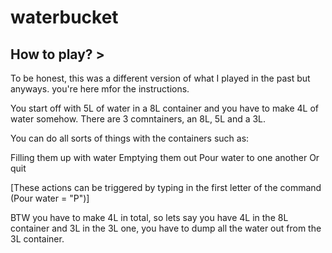 # waterbucket

## How to play? > 
  To be honest, this was a different version of what I played in the past but anyways. you're here mfor the instructions.
  
  You start off with 5L of water in a 8L container and you have to make 4L of water somehow. There are 3 comntainers, an 8L, 5L and a 3L. 
  
  You can do all sorts of things with the containers such as:
  
  Filling them up with water
  Emptying them out
  Pour water to one another
  Or quit
  
  [These actions can be triggered by typing in the first letter of the command (Pour water = "P")]
  
  BTW you have to make 4L in total, so lets say you have 4L in the 8L container and 3L in the 3L one, 
  you have to dump all the water out from the 3L container.
